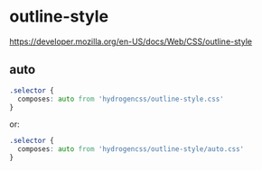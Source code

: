 # outline-style

https://developer.mozilla.org/en-US/docs/Web/CSS/outline-style

## auto
```css
.selector {
  composes: auto from 'hydrogencss/outline-style.css'
}
```

or:
```css
.selector {
  composes: auto from 'hydrogencss/outline-style/auto.css'
}
```

